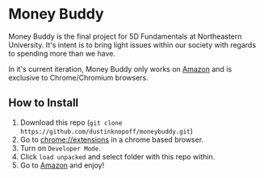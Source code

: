# Money Buddy
Money Buddy is the final project for 5D Fundamentals at Northeastern University. It's intent is to bring light issues within our society with regards to spending more than we have. 

In it's current iteration, Money Buddy only works on [Amazon](https://www.amazon.com) and is exclusive to Chrome/Chromium browsers.

## How to Install

1. Download this repo (`git clone https://github.com/dustinknopoff/moneybuddy.git`)
2. Go to [chrome://extensions](chrome://extensions) in a chrome based browser.
3. Turn on `Developer Mode`. 
4. Click `load unpacked` and select folder with this repo within.
5. Go to [Amazon](https://www.amazon.com) and enjoy!
